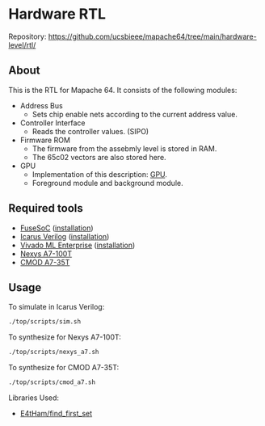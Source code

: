 
<!-- hardware-level/rtl/gpu-reduced/README.md -->

# Hardware RTL

Repository: <https://github.com/ucsbieee/mapache64/tree/main/hardware-level/rtl/>

## About

This is the RTL for Mapache 64. It consists of the following modules:

* Address Bus
  * Sets chip enable nets according to the current address value.
* Controller Interface
  * Reads the controller values. (SIPO)
* Firmware ROM
  * The firmware from the assebmly level is stored in RAM.
  * The 65c02 vectors are also stored here.
* GPU
  * Implementation of this description: [GPU](https://mapache64.ucsbieee.org/guides/gpu/).
  * Foreground module and background module.

## Required tools

* [FuseSoC](https://github.com/olofk/fusesoc) ([installation](https://fusesoc.readthedocs.io/en/stable/user/installation.html))
* [Icarus Verilog](http://iverilog.icarus.com/) ([installation](https://iverilog.fandom.com/wiki/Installation_Guide))
* [Vivado ML Enterprise](https://www.xilinx.com/products/design-tools/vivado.html) ([installation](https://www.xilinx.com/support/download.html))
* [Nexys A7-100T](https://store.digilentinc.com/nexys-a7-fpga-trainer-board-recommended-for-ece-curriculum/)
* [CMOD A7-35T](https://store.digilentinc.com/cmod-a7-breadboardable-artix-7-fpga-module/)

## Usage

To simulate in Icarus Verilog:

```bash
./top/scripts/sim.sh
```

To synthesize for Nexys A7-100T:

```bash
./top/scripts/nexys_a7.sh
```

To synthesize for CMOD A7-35T:

```bash
./top/scripts/cmod_a7.sh
```

Libraries Used:

* [E4tHam/find_first_set](https://github.com/E4tHam/find_first_set)

